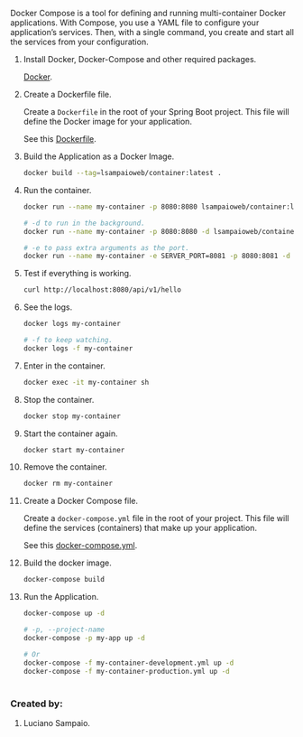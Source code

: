 Docker Compose is a tool for defining and running multi-container Docker applications. With Compose, you use a YAML file to configure your application’s services. Then, with a single command, you create and start all the services from your configuration.

1. Install Docker, Docker-Compose and other required packages.

    [Docker](docker.md).

1. Create a Dockerfile file.

    Create a `Dockerfile` in the root of your Spring Boot project. This file will define the Docker image for your application.

    See this [Dockerfile](../../../samples/06-container/Dockerfile).

1. Build the Application as a Docker Image.

    ```bash
    docker build --tag=lsampaioweb/container:latest .
    ```

1. Run the container.

    ```bash
    docker run --name my-container -p 8080:8080 lsampaioweb/container:latest

    # -d to run in the background.
    docker run --name my-container -p 8080:8080 -d lsampaioweb/container:1.0

    # -e to pass extra arguments as the port.
    docker run --name my-container -e SERVER_PORT=8081 -p 8080:8081 -d lsampaioweb/container:1.0
    ```

1. Test if everything is working.

    ```bash
    curl http://localhost:8080/api/v1/hello
    ```

1. See the logs.
    ```bash
    docker logs my-container

    # -f to keep watching.
    docker logs -f my-container
    ```

1. Enter in the container.
    ```bash
    docker exec -it my-container sh
    ```

1. Stop the container.
    ```bash
    docker stop my-container
    ```

1. Start the container again.
    ```bash
    docker start my-container
    ```

1. Remove the container.
    ```bash
    docker rm my-container
    ```

1. Create a Docker Compose file.

    Create a `docker-compose.yml` file in the root of your project. This file will define the services (containers) that make up your application.

    See this [docker-compose.yml](../../../samples/06-container/docker-compose.yml).

1. Build the docker image.
    ```bash
    docker-compose build
    ```

1. Run the Application.
    ```bash
    docker-compose up -d

    # -p, --project-name
    docker-compose -p my-app up -d

    # Or
    docker-compose -f my-container-development.yml up -d
    docker-compose -f my-container-production.yml up -d
    ```

#
### Created by:

1. Luciano Sampaio.
